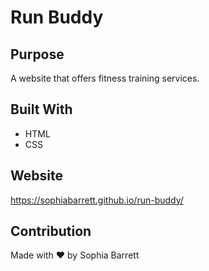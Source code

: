 # Run Buddy

## Purpose
A website that offers fitness training services.

## Built With
* HTML
* CSS

## Website
https://sophiabarrett.github.io/run-buddy/

## Contribution
Made with ♥︎ by Sophia Barrett
